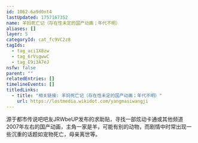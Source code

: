```yaml
---
id: 1062-6a9d0nt4
lastUpdated: 1757167352
name: 羊妈死亡记（存在性未定的国产动画；年代不明）
aliases: []
layer: 5
categoryId: cat_fc9VC2z8
tagIds:
  - tag_aci1X8zw
  - tag_6rVsgwwC
  - tag_E9i3A7eJ
nsfw: false
parent: ""
relatedEntries: []
timelineEvents: []
titledLinks:
  - title: "相关链接: 羊妈死亡记（存在性未定的国产动画；年代不明）"
    url: https://lostmedia.wikidot.com/yangmasiwangji
---
```


源于都市传说吧吧友JRWbeUP发布的求助贴，寻找一部炫动卡通或其他频道2007年左右的国产动画，主角一家是羊，可能有别的动物，而剧情中时常出现一些沉重的话题如宠物死亡，母亲离世等。